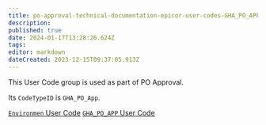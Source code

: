 ```yaml
---
title: po-approval-technical-documentation-epicor-user-codes-GHA_PO_APP
description: 
published: true
date: 2024-01-17T13:28:26.624Z
tags: 
editor: markdown
dateCreated: 2023-12-15T09:37:05.913Z
---
```


This User Code group is used as part of PO Approval.

Its `CodeTypeID` is `GHA_PO_App`.

[`Environmen` User Code](po-approval-technical-documentation-epicor-user-codes-GHA_PO_APP-Environmen.md)
[`GHA_PO_APP` User Code](po-approval-technical-documentation-epicor-user-codes-GHA_PO_APP-GHA_PO_APP.md)